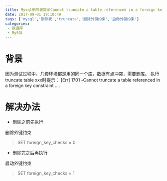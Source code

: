 ```yaml
---
title: Mysql删除表提示Cannot truncate a table referenced in a foreign key constraint解决办法
date: 2017-09-01 19:10:49
tags: ['mysql','删除表','truncate','删除外键约束','启动外键约束']
categories: 
 - 数据库
 - MySQL
---
```


# 背景
因为测试过程中，几套环境都是用的同一个库，数据有点冲突，需要删库。
执行truncate table xxx时提示：
[Err] 1701 -Cannot truncate a table referenced in a foreign key constraint ....


# 解决办法

- 删除之前先执行

删除外键约束

> SET foreign_key_checks = 0

- 删除完之后再执行 

启动外键约束
> SET foreign_key_checks = 1